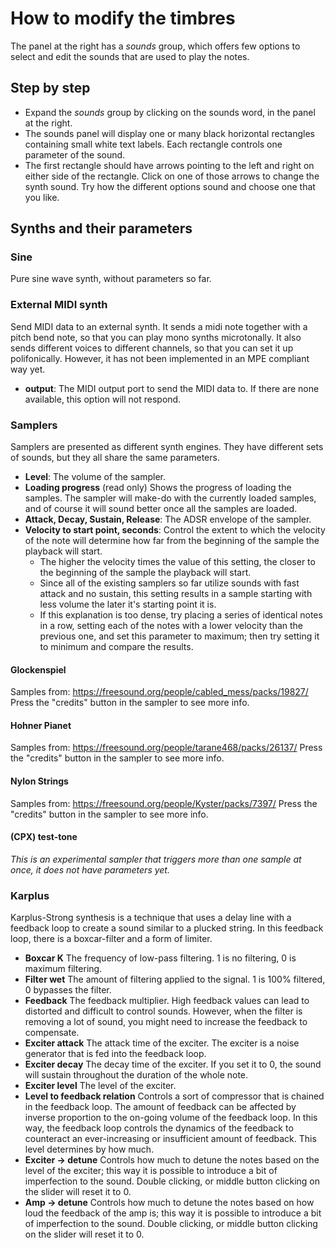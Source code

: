 # How to modify the timbres

The panel at the right has a *sounds* group, which offers few options to select and edit the sounds that are used to play the notes.

## Step by step

* Expand the *sounds* group by clicking on the sounds word, in the panel at the right.
* The sounds panel will display one or many black horizontal rectangles containing small white text labels. Each rectangle controls one parameter of the sound.
* The first rectangle should have arrows pointing to the left and right on either side of the rectangle. Click on one of those arrows to change the synth sound. Try how the different options sound and choose one that you like.

## Synths and their parameters

### Sine

Pure sine wave synth, without parameters so far.

### External MIDI synth

Send MIDI data to an external synth. It sends a midi note together with a pitch bend note, so that you can play mono synths microtonally. It also sends different voices to different channels, so that you can set it up polifonically. However, it has not been implemented in an MPE compliant way yet. 

* **output**: The MIDI output port to send the MIDI data to. If there are none available, this option will not respond.

### Samplers

Samplers are presented as different synth engines. They have different sets of sounds, but they all share the same parameters.

* **Level**: The volume of the sampler.
* **Loading progress** (read only) Shows the progress of loading the samples. The sampler will make-do with the currently loaded samples, and of course it will sound better once all the samples are loaded.
* **Attack, Decay, Sustain, Release**: The ADSR envelope of the sampler.
* **Velocity to start point, seconds**: Control the extent to which the velocity of the note will determine how far from the beginning of the sample the playback will start. 
    * The higher the velocity times the value of this setting, the closer to the beginning of the sample the playback will start. 
    * Since all of the existing samplers so far utilize sounds with fast attack and no sustain, this setting results in a sample starting with less volume the later it's starting point it is. 
    * If this explanation is too dense, try placing a series of identical notes in a row, setting each of the notes with a lower velocity than the previous one, and set this parameter to maximum; then try setting it to minimum and compare the results. 
<!-- 
You should be able to copy this text and paste it in the viewport.

``` json
[{"octave":4.994410692816959,"time":1,"mute":false,"timeEnd":1,"velocity":1,"layer":0},{"octave":4.994410692816959,"time":2,"mute":false,"timeEnd":2,"velocity":0.947469066366704,"layer":0},{"octave":4.994410692816959,"time":3,"mute":false,"timeEnd":3,"velocity":0.852980877390326,"layer":0},{"octave":4.994410692816959,"time":4,"mute":false,"timeEnd":4,"velocity":0.7719910011248592,"layer":0},{"octave":4.994410692816959,"time":5,"mute":false,"timeEnd":5,"velocity":0.6865016872890888,"layer":0},{"octave":4.994410692816959,"time":6,"mute":false,"timeEnd":6,"velocity":0.605511811023622,"layer":0},{"octave":4.994410692816959,"time":7,"mute":false,"timeEnd":7,"velocity":0.5200224971878513,"layer":0},{"octave":4.994410692816959,"time":8,"mute":false,"timeEnd":8,"velocity":0.4300337457817771,"layer":0}]
``` -->

#### Glockenspiel
Samples from: https://freesound.org/people/cabled_mess/packs/19827/
Press the "credits" button in the sampler to see more info.
#### Hohner Pianet
Samples from: https://freesound.org/people/tarane468/packs/26137/
Press the "credits" button in the sampler to see more info.
#### Nylon Strings
Samples from: https://freesound.org/people/Kyster/packs/7397/
Press the "credits" button in the sampler to see more info.
#### (CPX) test-tone

*This is an experimental sampler that triggers more than one sample at once, it does not have parameters yet.*

### Karplus

Karplus-Strong synthesis is a technique that uses a delay line with a feedback loop to create a sound similar to a plucked string. In this feedback loop, there is a boxcar-filter and a form of limiter.

* **Boxcar K** The frequency of low-pass filtering. 1 is no filtering, 0 is maximum filtering.
* **Filter wet** The amount of filtering applied to the signal. 1 is 100% filtered, 0 bypasses the filter.
* **Feedback** The feedback multiplier. High feedback values can lead to distorted and difficult to control sounds. However, when the filter is removing a lot of sound, you might need to increase the feedback to compensate.
* **Exciter attack** The attack time of the exciter. The exciter is a noise generator that is fed into the feedback loop.
* **Exciter decay** The decay time of the exciter. If you set it to 0, the sound will sustain throughout the duration of the whole note.
* **Exciter level** The level of the exciter.
* **Level to feedback relation** Controls a sort of compressor that is chained in the feedback loop. The amount of feedback can be affected by inverse proportion to the on-going volume of the feedback loop. In this way, the feedback loop controls the dynamics of the feedback to counteract an ever-increasing or insufficient amount of feedback. This level determines by how much.
* **Exciter -> detune** Controls how much to detune the notes based on the level of the exciter; this way it is possible to introduce a bit of imperfection to the sound. Double clicking, or middle button clicking on the slider will reset it to 0.
* **Amp -> detune** Controls how much to detune the notes based on how loud the feedback  of the amp is; this way it is possible to introduce a bit of imperfection to the sound. Double clicking, or middle button clicking on the slider will reset it to 0.